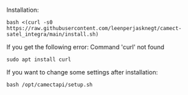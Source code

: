 Installation:

```
bash <(curl -s0 https://raw.githubusercontent.com/leenperjasknegt/camect-satel_integra/main/install.sh)
```

If you get the following error: Command 'curl' not found

```
sudo apt install curl
```

If you want to change some settings after installation:

```
bash /opt/camectapi/setup.sh
```

